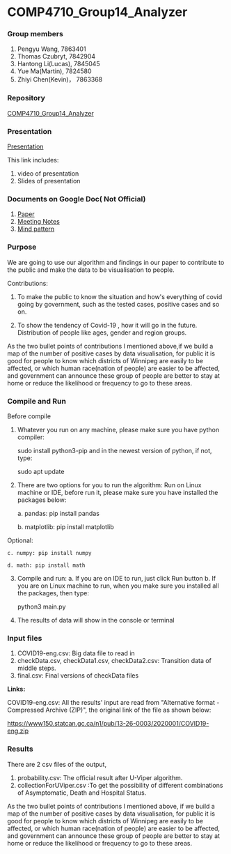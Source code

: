 # COMP4710_Group14_Analyzer

###  Group members
1. Pengyu Wang, 7863401
2. Thomas Czubryt, 7842904
3. Hantong Li(Lucas), 7845045
4. Yue Ma(Martin), 7824580
5. Zhiyi Chen(Kevin)， 7863368

###  Repository 
[COMP4710_Group14_Analyzer](https://github.com/Skadoosh777/COMP4710_Group14_Analyzer/tree/master) 

### Presentation
[Presentation](https://umanitoba-my.sharepoint.com/:f:/g/personal/czubrytt_myumanitoba_ca/Ev8hN6ZgAF1DkZIrZ6QnBlIB35Zl1jXf5IjSSNEMSH3NDQ?e=KhYFYB)

This link includes:
1. video of presentation
2. Slides of presentation

### Documents on Google Doc( Not Official)
1. [Paper](https://docs.google.com/document/d/1EcZB4uHrxLLwU7_IewTxxosGws1m3m9pS3ZiOwiCcgY/edit?usp=sharing) 
2. [Meeting Notes](https://docs.google.com/document/d/1eE0cZnfV1HN_pzAGH-NBKr6rAza0QzS-QoB-pqz-TzU/edit?usp=sharing)
3. [Mind pattern](https://docs.google.com/document/d/174AG0WoritHWgcOhJKUggi1x2X45suu2MmwSJMKS3y0/edit?usp=sharing)

###    Purpose
We are going to use our algorithm and findings in our paper to contribute to the public and make the data to be visualisation to people.

Contributions: 
1. To make the public to know the situation and how's everything of covid going by government, such as the tested cases, positive cases and so on. 

2. To show the tendency of Covid-19 , how it will go in the future. Distribution of people like ages, gender and region groups.

As the two bullet points of contributions I mentioned above,if we build a map of the number of positive cases by data visualisation, for public it is good for people to know which districts of Winnipeg are easily to be affected, or which human race(nation of people) are easier to be affected, and government can announce these group of people are better to stay at home or reduce the likelihood or frequency to go to these areas. 

### Compile and Run
Before compile
1. Whatever you run on any machine, please make sure you have python compiler:


    sudo install python3-pip
and in the newest version of python, if not, type: 

    sudo apt update
2. There are two options for you to run the algorithm: Run on Linux machine or IDE, before run it, please make sure you have installed the packages below:


    a. pandas: pip install pandas

    b. matplotlib: pip install matplotlib

Optional:

    c. numpy: pip install numpy

    d. math: pip install math
3. Compile and run: 
 a. If you are on IDE to run, just click Run button
 b. If you are on Linux machine to run, when you make sure you installed all the packages, then type: 


    python3 main.py
4. The results of data will show in the console or terminal

### Input files
1. COVID19-eng.csv: Big data file to read in
2. checkData.csv, checkData1.csv, checkData2.csv: Transition data of middle steps.
3. final.csv: Final versions of checkData files

**Links:** 

COVID19-eng.csv: All the results' input are read from "Alternative format - Compressed Archive (ZIP)", the original link of the file as shown below:

https://www150.statcan.gc.ca/n1/pub/13-26-0003/2020001/COVID19-eng.zip


### Results
There are 2 csv files of the output, 
1. probability.csv: The official result after U-Viper algorithm.
2. collectionForUViper.csv :To get the possibility of different combinations of Asymptomatic, Death and Hospital Status.

As the two bullet points of contributions I mentioned above,  if we build a map of the number of positive cases by data visualisation, for public it is good for people to know which districts of Winnipeg are easily to be affected, or which human race(nation of people) are easier to be affected, and government can announce these group of people are better to stay at home or reduce the likelihood or frequency to go to these areas.